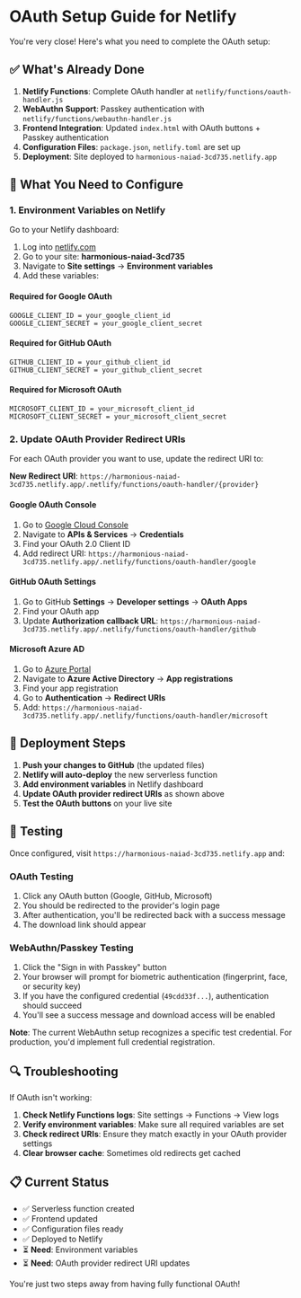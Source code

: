 # OAuth Setup Guide for Netlify

You're very close! Here's what you need to complete the OAuth setup:

## ✅ What's Already Done

1. **Netlify Functions**: Complete OAuth handler at `netlify/functions/oauth-handler.js`
2. **WebAuthn Support**: Passkey authentication with `netlify/functions/webauthn-handler.js`
3. **Frontend Integration**: Updated `index.html` with OAuth buttons + Passkey authentication
4. **Configuration Files**: `package.json`, `netlify.toml` are set up
5. **Deployment**: Site deployed to `harmonious-naiad-3cd735.netlify.app`

## 🔧 What You Need to Configure

### 1. Environment Variables on Netlify

Go to your Netlify dashboard:

1. Log into [netlify.com](https://netlify.com)
2. Go to your site: **harmonious-naiad-3cd735**
3. Navigate to **Site settings** → **Environment variables**
4. Add these variables:

#### Required for Google OAuth

```env
GOOGLE_CLIENT_ID = your_google_client_id
GOOGLE_CLIENT_SECRET = your_google_client_secret
```

#### Required for GitHub OAuth

```env
GITHUB_CLIENT_ID = your_github_client_id
GITHUB_CLIENT_SECRET = your_github_client_secret
```

#### Required for Microsoft OAuth

```env
MICROSOFT_CLIENT_ID = your_microsoft_client_id
MICROSOFT_CLIENT_SECRET = your_microsoft_client_secret
```

### 2. Update OAuth Provider Redirect URIs

For each OAuth provider you want to use, update the redirect URI to:

**New Redirect URI**: `https://harmonious-naiad-3cd735.netlify.app/.netlify/functions/oauth-handler/{provider}`

#### Google OAuth Console

1. Go to [Google Cloud Console](https://console.cloud.google.com/)
2. Navigate to **APIs & Services** → **Credentials**
3. Find your OAuth 2.0 Client ID
4. Add redirect URI: `https://harmonious-naiad-3cd735.netlify.app/.netlify/functions/oauth-handler/google`

#### GitHub OAuth Settings

1. Go to GitHub **Settings** → **Developer settings** → **OAuth Apps**
2. Find your OAuth app
3. Update **Authorization callback URL**: `https://harmonious-naiad-3cd735.netlify.app/.netlify/functions/oauth-handler/github`

#### Microsoft Azure AD

1. Go to [Azure Portal](https://portal.azure.com)
2. Navigate to **Azure Active Directory** → **App registrations**
3. Find your app registration
4. Go to **Authentication** → **Redirect URIs**
5. Add: `https://harmonious-naiad-3cd735.netlify.app/.netlify/functions/oauth-handler/microsoft`

## 🚀 Deployment Steps

1. **Push your changes to GitHub** (the updated files)
2. **Netlify will auto-deploy** the new serverless function
3. **Add environment variables** in Netlify dashboard
4. **Update OAuth provider redirect URIs** as shown above
5. **Test the OAuth buttons** on your live site

## 🧪 Testing

Once configured, visit `https://harmonious-naiad-3cd735.netlify.app` and:

### OAuth Testing

1. Click any OAuth button (Google, GitHub, Microsoft)
2. You should be redirected to the provider's login page
3. After authentication, you'll be redirected back with a success message
4. The download link should appear

### WebAuthn/Passkey Testing

1. Click the "Sign in with Passkey" button
2. Your browser will prompt for biometric authentication (fingerprint, face, or security key)
3. If you have the configured credential (`49cdd33f...`), authentication should succeed
4. You'll see a success message and download access will be enabled

**Note**: The current WebAuthn setup recognizes a specific test credential. For production, you'd implement full credential registration.

## 🔍 Troubleshooting

If OAuth isn't working:

1. **Check Netlify Functions logs**: Site settings → Functions → View logs
2. **Verify environment variables**: Make sure all required variables are set
3. **Check redirect URIs**: Ensure they match exactly in your OAuth provider settings
4. **Clear browser cache**: Sometimes old redirects get cached

## 📋 Current Status

- ✅ Serverless function created
- ✅ Frontend updated  
- ✅ Configuration files ready
- ✅ Deployed to Netlify
- ⏳ **Need**: Environment variables
- ⏳ **Need**: OAuth provider redirect URI updates

You're just two steps away from having fully functional OAuth!
